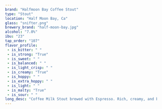 ```yaml
---
brand: "Halfmoon Bay Coffee Stout"
type: "Stout"
location: "Half Moon Bay, Ca"
glass: "snifter.png"
brewery_brand: "half-moon-bay.jpg"
alcohol: "7.0%"
ibu: "23"
tap_order: "107"
flavor_profile:
 - is_bitter: " "
 - is_strong: "True"
 - is_sweet: " "
 - is_balanced: " "
 - is_light_crisp: " "
 - is_creamy: "True"
 - is_hoppy: " "
 - is_extra_hoppy: " "
 - is_light: " "
 - is_malty: "True"
 - is_sour: " "
long_desc: "Coffee Milk Stout brewed with Espresso. Rich, creamy, and balanced by a roasty aroma."
---
```


